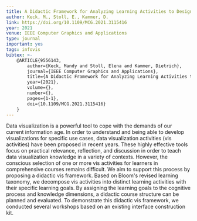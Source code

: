 ```yaml
---
title: A Didactic Framework for Analyzing Learning Activities to Design InfoVis Courses
author: Keck, M., Stoll, E., Kammer, D.
link: https://doi.org/10.1109/MCG.2021.3115416
year: 2021
venue: IEEE Computer Graphics and Applications
type: journal
important: yes
tags: infovis
bibtex: >-
    @ARTICLE{9556143,  
        author={Keck, Mandy and Stoll, Elena and Kammer, Dietrich},  
        journal={IEEE Computer Graphics and Applications},   
        title={A Didactic Framework for Analyzing Learning Activities to Design InfoVis Courses},   
        year={2021},  
        volume={},  
        number={},  
        pages={1-1},  
        doi={10.1109/MCG.2021.3115416}
    }
---
```

Data visualization is a powerful tool to cope with the demands of our current information age. In order to understand and being able to develop visualizations for specific use cases, data visualization activities (vis activities) have been proposed in recent years. These highly effective tools focus on practical relevance, reflection, and discussion in order to teach data visualization knowledge in a variety of contexts. However, the conscious selection of one or more vis activities for learners in comprehensive courses remains difficult. We aim to support this process by proposing a didactic vis framework. Based on Bloom's revised learning taxonomy, we decompose vis activities into distinct learning activities with their specific learning goals. By assigning the learning goals to the cognitive process and knowledge dimensions, a didactic course structure can be planned and evaluated. To demonstrate this didactic vis framework, we conducted several workshops based on an existing interface construction kit.
